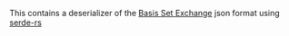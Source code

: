 This contains a deserializer of the [Basis Set Exchange](https://www.basissetexchange.org/) json format using [serde-rs](https://serde.rs)

